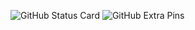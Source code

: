![GitHub Status Card](https://github-readme-stats.vercel.app/api?username=TadayoshiOtsuka&show_icons=true&count_private=true)
![GitHub Extra Pins](https://github-readme-stats.vercel.app/api/pin/?username=TadayoshiOtsuka&repo=homebridge-switchbot-for-mac)

<!--
**TadayoshiOtsuka/TadayoshiOtsuka** is a ✨ _special_ ✨ repository because its `README.md` (this file) appears on your GitHub profile.

Here are some ideas to get you started:

- 🔭 I’m currently working on ...
- 🌱 I’m currently learning ...
- 👯 I’m looking to collaborate on ...
- 🤔 I’m looking for help with ...
- 💬 Ask me about ...
- 📫 How to reach me: ...
- 😄 Pronouns: ...
- ⚡ Fun fact: ...
-->
